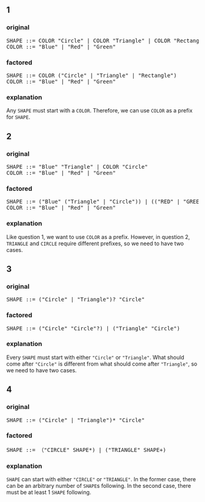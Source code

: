 ## 1
### original
<pre>
SHAPE ::= COLOR "Circle" | COLOR "Triangle" | COLOR "Rectangle"
COLOR ::= "Blue" | "Red" | "Green"
</pre>

### factored
<pre>
SHAPE ::= COLOR ("Circle" | "Triangle" | "Rectangle")
COLOR ::= "Blue" | "Red" | "Green"
</pre>

### explanation
Any `SHAPE` must start with a `COLOR`. Therefore, we can use `COLOR` as a prefix for `SHAPE`.

## 2
### original
<pre>
SHAPE ::= "Blue" "Triangle" | COLOR "Circle"
COLOR ::= "Blue" | "Red" | "Green"
</pre>

### factored
<pre>
SHAPE ::= ("Blue" ("Triangle" | "Circle")) | (("RED" | "GREEN") "Circle")
COLOR ::= "Blue" | "Red" | "Green"
</pre>

### explanation
Like question 1, we want to use `COLOR` as a prefix. However, in question 2, `TRIANGLE` and `CIRCLE` require different prefixes, so we need to have two cases.

## 3
### original
<pre>
SHAPE ::= ("Circle" | "Triangle")? "Circle"
</pre>

### factored
<pre>
SHAPE ::= ("Circle" "Circle"?) | ("Triangle" "Circle")
</pre>

### explanation
Every `SHAPE` must start with either `"Circle"` or `"Triangle"`. What should come after `"Circle"` is different from what should come after `"Triangle"`, so we need to have two cases.

## 4
### original
<pre>
SHAPE ::= ("Circle" | "Triangle")* "Circle"
</pre>

### factored
<pre>
SHAPE ::= （"CIRCLE" SHAPE*) | ("TRIANGLE" SHAPE+)
</pre>


### explanation
`SHAPE` can start with either `"CIRCLE"` or `"TRIANGLE"`. In the former case, there can be an arbitrary number of `SHAPE`s following. In the second case, there must be at least 1 `SHAPE` following.
